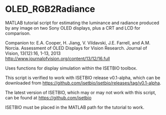 OLED_RGB2Radiance
=================

MATLAB tutorial script for estimating the luminance and radiance produced by any image on two Sony OLED displays, plus a CRT and LCD for comparison.

Companion to:
E.A. Cooper, H. Jiang, V. Vildavski, J.E. Farrell, and A.M. Norcia. Assessment of OLED Displays for Vision Research. Journal of Vision, 13(12):16, 1-13, 2013
http://www.journalofvision.org/content/13/12/16.full

Uses functions for display simulation within the ISETBIO toolbox.

This script is verified to work with ISETBIO release v0.1-alpha, which can be downloaded from https://github.com/isetbio/isetbio/releases/tag/v0.1-alpha.

The latest version of ISETBIO, which may or may not work with this script, can be found at https://github.com/isetbio

ISETBIO must be placed in the MATLAB path for the tutorial to work.
